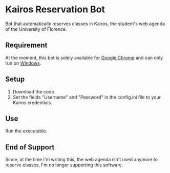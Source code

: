 # Kairos Reservation Bot
Bot that automatically reserves classes in Kairos, the student's web agenda of the University of Florence.

## Requirement
At the moment, this bot is solely available for [Google Chrome](https://www.google.it/intl/it/chrome/?brand=YTUH&gclid=Cj0KCQjw06OTBhC_ARIsAAU1yOUYIhacb843C3kCcURBrOwZqTcQtrsoXTHGfm3OD9JWVXxOyGuuXEUaAuyqEALw_wcB&gclsrc=aw.ds) and can only run on [Windows](https://www.microsoft.com/it-it/software-download/).

## Setup
1. Download the code.
2. Set the fields "Username" and "Password" in the config.ini file to your Kairos credentials.

## Use
Run the executable.

## End of Support
Since, at the time I'm writing this, the web agenda isn't used anymore to reserve classes, I'm no longer supporting this software.
